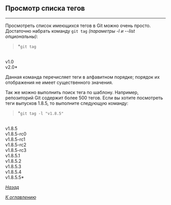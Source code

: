 ## Просмотр списка тегов

----

Просмотреть список имеющихся тегов в Git можно очень просто. Достаточно набрать команду `git tag` *(параметры -l и --list опциональны)*:

>*`git tag`
<br/>
v1.0
<br/>
v2.0*

Данная команда перечисляет теги в алфавитном порядке; порядок их отображения не имеет существенного значения.

Так же можно выполнить поиск тега по шаблону. Например, репозиторий Git содержит более 500 тегов. Если вы хотите посмотреть теги выпусков 1.8.5, то выполните следующую команду:

>*`git tag -l "v1.8.5"`
<br/>
v1.8.5
<br/>
v1.8.5-rc0
<br/>
v1.8.5-rc1
<br/>
v1.8.5-rc2
<br/>
v1.8.5-rc3
<br/>
v1.8.5.1
<br/>
v1.8.5.2
<br/>
v1.8.5.3
<br/>
v1.8.5.4
<br/>
v1.8.5.5*

[*Назад*](tags.md)

[*К оглавлению*](readme.md)